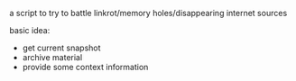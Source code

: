 a script to try to battle linkrot/memory holes/disappearing internet sources

basic idea:

- get current snapshot
- archive material
- provide some context information